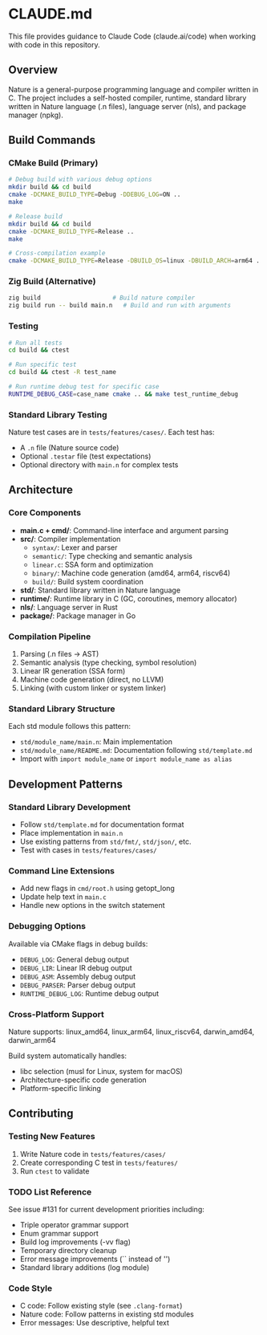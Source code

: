 # CLAUDE.md

This file provides guidance to Claude Code (claude.ai/code) when working with code in this repository.

## Overview

Nature is a general-purpose programming language and compiler written in C. The project includes a self-hosted compiler, runtime, standard library written in Nature language (.n files), language server (nls), and package manager (npkg).

## Build Commands

### CMake Build (Primary)
```bash
# Debug build with various debug options
mkdir build && cd build
cmake -DCMAKE_BUILD_TYPE=Debug -DDEBUG_LOG=ON ..
make

# Release build
mkdir build && cd build
cmake -DCMAKE_BUILD_TYPE=Release ..
make

# Cross-compilation example
cmake -DCMAKE_BUILD_TYPE=Release -DBUILD_OS=linux -DBUILD_ARCH=arm64 ..
```

### Zig Build (Alternative)
```bash
zig build                    # Build nature compiler
zig build run -- build main.n   # Build and run with arguments
```

### Testing
```bash
# Run all tests
cd build && ctest

# Run specific test
cd build && ctest -R test_name

# Run runtime debug test for specific case
RUNTIME_DEBUG_CASE=case_name cmake .. && make test_runtime_debug
```

### Standard Library Testing
Nature test cases are in `tests/features/cases/`. Each test has:
- A `.n` file (Nature source code)
- Optional `.testar` file (test expectations)
- Optional directory with `main.n` for complex tests

## Architecture

### Core Components
- **main.c + cmd/**: Command-line interface and argument parsing
- **src/**: Compiler implementation
  - `syntax/`: Lexer and parser
  - `semantic/`: Type checking and semantic analysis
  - `linear.c`: SSA form and optimization
  - `binary/`: Machine code generation (amd64, arm64, riscv64)
  - `build/`: Build system coordination
- **std/**: Standard library written in Nature language
- **runtime/**: Runtime library in C (GC, coroutines, memory allocator)
- **nls/**: Language server in Rust
- **package/**: Package manager in Go

### Compilation Pipeline
1. Parsing (.n files → AST)
2. Semantic analysis (type checking, symbol resolution)
3. Linear IR generation (SSA form)
4. Machine code generation (direct, no LLVM)
5. Linking (with custom linker or system linker)

### Standard Library Structure
Each std module follows this pattern:
- `std/module_name/main.n`: Main implementation
- `std/module_name/README.md`: Documentation following `std/template.md`
- Import with `import module_name` or `import module_name as alias`

## Development Patterns

### Standard Library Development
- Follow `std/template.md` for documentation format
- Place implementation in `main.n`
- Use existing patterns from `std/fmt/`, `std/json/`, etc.
- Test with cases in `tests/features/cases/`

### Command Line Extensions
- Add new flags in `cmd/root.h` using getopt_long
- Update help text in `main.c`
- Handle new options in the switch statement

### Debugging Options
Available via CMake flags in debug builds:
- `DEBUG_LOG`: General debug output
- `DEBUG_LIR`: Linear IR debug output
- `DEBUG_ASM`: Assembly debug output
- `DEBUG_PARSER`: Parser debug output
- `RUNTIME_DEBUG_LOG`: Runtime debug output

### Cross-Platform Support
Nature supports: linux_amd64, linux_arm64, linux_riscv64, darwin_amd64, darwin_arm64

Build system automatically handles:
- libc selection (musl for Linux, system for macOS)
- Architecture-specific code generation
- Platform-specific linking

## Contributing

### Testing New Features
1. Write Nature code in `tests/features/cases/`
2. Create corresponding C test in `tests/features/`
3. Run `ctest` to validate

### TODO List Reference
See issue #131 for current development priorities including:
- Triple operator grammar support
- Enum grammar support
- Build log improvements (-vv flag)
- Temporary directory cleanup
- Error message improvements (`` instead of '')
- Standard library additions (log module)

### Code Style
- C code: Follow existing style (see `.clang-format`)
- Nature code: Follow patterns in existing std modules
- Error messages: Use descriptive, helpful text